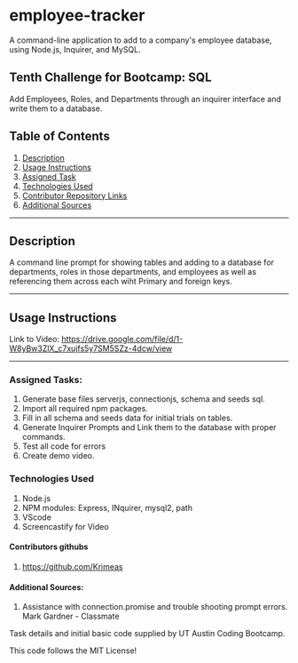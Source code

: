 # employee-tracker
A command-line application to add to a company's employee database, using Node.js, Inquirer, and MySQL.

## Tenth Challenge for Bootcamp: SQL
Add Employees, Roles, and Departments through an inquirer interface and write them to a database.

## Table of Contents
  1. [Description](#description)
  2. [Usage Instructions](#usage-instructions)
  3. [Assigned Task](#assigned-tasks)
  4. [Technologies Used](#technologies-used)
  5. [Contributor Repository Links](#contributor-repository-links)
  6. [Additional Sources](#additional-sources)


-------------------------------------

## Description
A command line prompt for showing tables and adding to a database for departments, roles in those departments, and employees as well as referencing them across each wiht Primary and foreign keys.  


-------------------------------------

## Usage Instructions
Link to Video:
https://drive.google.com/file/d/1-W8yBw3ZlX_c7xujfs5y7SM5SZz-4dcw/view

------------------------------------------------------------

### Assigned Tasks:
  1. Generate base files serverjs, connectionjs, schema and seeds sql.
  2. Import all required npm packages.
  3. Fill in all schema and seeds data for initial trials on tables.
  4. Generate Inquirer Prompts and Link them to the database with proper commands.
  5. Test all code for errors
  6. Create demo video.


### Technologies Used
  1. Node.js
  2. NPM modules: Express, INquirer, mysql2, path
  3. VScode
  4. Screencastify for Video

#### Contributors githubs
  1. https://github.com/Krimeas

#### Additional Sources:  
  1. Assistance with connection.promise and trouble shooting prompt errors. Mark Gardner - Classmate

Task details and initial basic code supplied by UT Austin Coding Bootcamp.

This code follows the MIT License!